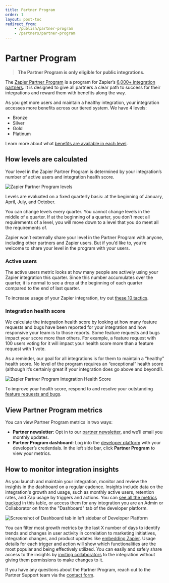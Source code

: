 ```yaml
---
title: Partner Program 
order: 1
layout: post-toc
redirect_from: 
    - /publish/partner-program
    - /partners/partner-program
---
```


# Partner Program 

> **The Partner Program is only eligible for public integrations.**

The [Zapier Partner Program](https://zapier.com/developer-platform/partner-program) is a program for Zapier’s [6,000+ integration partners](https://zapier.com/apps). It is designed to give all partners a clear path to success for their integrations and reward them with benefits along the way.

As you get more users and maintain a healthy integration, your integration accesses more benefits across our tiered system. We have 4 levels:


* Bronze
* Silver
* Gold
* Platinum

Learn more about what [benefits are available in each level](https://zapier.com/developer-platform/partner-program).


## How levels are calculated

Your level in the Zapier Partner Program is determined by your integration’s number of active users and integration health score.

![Zapier Partner Program levels](https://cdn.zappy.app/ea9bb3a0229584725b56c474c1f7bf0e.png)

Levels are evaluated on a fixed quarterly basis: at the beginning of January, April, July, and October.

You can change levels every quarter. You cannot change levels in the middle of a quarter. If at the beginning of a quarter, you don’t meet all requirements of a level, you will move down to a level that you do meet all the requirements of.

Zapier won’t externally share your level in the Partner Program with anyone, including other partners and Zapier users. But if you’d like to, you’re welcome to share your level in the program with your users.

### Active users

The active users metric looks at how many people are actively using your Zapier integration this quarter. Since this number accumulates over the quarter, it is normal to see a drop at the beginning of each quarter compared to the end of last quarter.

To increase usage of your Zapier integration, try out [these 10 tactics](https://platform.zapier.com/publish/partner-faq).


### Integration health score

 We calculate the integration health score by looking at how many feature requests and bugs have been reported for your integration and how responsive your team is to those reports. Some feature requests and bugs impact your score more than others. For example, a feature request with 100 users voting for it will impact your health score more than a feature request with 1 vote.

As a reminder, our goal for all integrations is for them to maintain a “healthy” health score. No level of the program requires an “exceptional” health score (although it’s certainly great if your integration does go above and beyond!).

![Zapier Partner Program Integration Health Score](https://cdn.zapier.com/storage/photos/1e71ec2a31c0cdecf7880f4ac1f4915d.gif)

To improve your health score, respond to and resolve your outstanding [feature requests and bugs](https://platform.zapier.com/manage/user-feedback).


## View Partner Program metrics

You can view Partner Program metrics in two ways:

* **Partner newsletter**: Opt in to our [partner newsletter](https://developer.zapier.com/partner-settings/email), and we’ll email you monthly updates.
* **Partner Program dashboard**: Log into the [developer platform](https://developer.zapier.com/) with your developer’s credentials. In the left side bar, click **Partner Program** to view your metrics.


## How to monitor integration insights

As you launch and maintain your integration, monitor and review the insights in the dashboard on a regular cadence. Insights include data on the integration's growth and usage, such as monthly active users, retention rates, and Zap usage by triggers and actions. You can [see all the metrics tracked](https://platform.zapier.com/manage/analyze-integration-performance#integration-insights-definitions) in this table, or access them for any integration you are an Admin or Collaborator on from the "Dashboard" tab of the developer platform.

![Screenshot of Dashboard tab in left sidebar of Developer Platform](https://cdn.zappy.app/d7a53ee12f8fb94a44edbc0f8e3195ea.png)

You can filter most growth metrics by the last X number of days to identify trends and changes in user activity in correlation to marketing initiatives, integration changes, and product updates like [embedding Zapier](https://platform.zapier.com/embed/full-zapier-experience). Usage details for each trigger and action will show which functionalities are the most popular and being effectively utilized. You can easily and safely share access to the insights by [inviting collaborators](https://platform.zapier.com/manage/add-team) to the integration without giving them permissions to make changes to it.
 
If you have any questions about the Partner Program, reach out to the Partner Support team via the [contact form](https://developer.zapier.com/contact). 